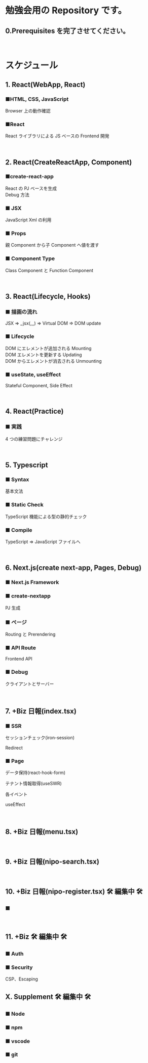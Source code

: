 # 勉強会用の Repository です。

## 0.Prerequisites を完了させてください。

<br/>

# スケジュール

## 1. React(WebApp, React)

### ■HTML, CSS, JavaScript

Browser 上の動作確認

### ■React

React ライブラリによる JS ベースの Frontend 開発

<br/>

## 2. React(CreateReactApp, Component)

### ■create-react-app

React の PJ ベースを生成\
Debug 方法

### ■ JSX

JavaScript Xml の利用

### ■ Props

親 Component から子 Component へ値を渡す

### ■ Component Type

Class Component と Function Component

<br/>

## 3. React(Lifecycle, Hooks)

### ■ 描画の流れ

JSX => \_jsx(,,,) => Virtual DOM => DOM update

### ■ Lifecycle

DOM にエレメントが追加される Mounting  
DOM エレメントを更新する Updating  
DOM からエレメントが消去される Unmounting

### ■ useState, useEffect

Stateful Component, Side Effect

<br/>

## 4. React(Practice)

### ■ 実践

4 つの練習問題にチャレンジ

<br/>

## 5. Typescript

### ■ Syntax

基本文法

### ■ Static Check

TypeScript 機能による型の静的チェック

### ■ Compile

TypeScript => JavaScript ファイルへ

<br/>

## 6. Next.js(create next-app, Pages, Debug)

### ■ Next.js Framework

### ■ create-nextapp

PJ 生成

### ■ ページ

Routing と Prerendering

### ■ API Route

Frontend API

### ■ Debug

クライアントとサーバー

<br/>

## 7. +Biz 日報(index.tsx)

### ■ SSR

セッションチェック(iron-session)

Redirect

### ■ Page

データ保持(react-hook-form)

テナント情報取得(useSWR)

各イベント

useEffect

<br/>

## 8. +Biz 日報(menu.tsx)

<br/>

## 9. +Biz 日報(nipo-search.tsx)

<br/>

## 10. +Biz 日報(nipo-register.tsx) 🛠️ 編集中 🛠️

### ■

<br/>

## 11. +Biz 🛠️ 編集中 🛠️

### ■ Auth

### ■ Security

CSP、Escaping

## X. Supplement 🛠️ 編集中 🛠️

### ■ Node

### ■ npm

### ■ vscode

### ■ git
